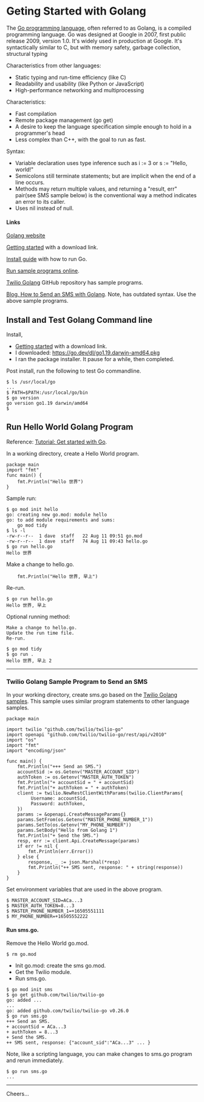 # Geting Started with Golang

The [Go programming language](https://en.wikipedia.org/wiki/Go_(programming_language)),
often referred to as Golang, is a compiled programming language. 
Go was designed at Google in 2007, first public release 2009, version 1.0.
It's widely used in production at Google.
It's syntactically similar to C, but with memory safety, garbage collection, structural typing

Characteristics from other languages:
+ Static typing and run-time efficiency (like C)
+ Readability and usability (like Python or JavaScript)
+ High-performance networking and multiprocessing

Characteristics:
+ Fast compilation
+ Remote package management (go get)
+ A desire to keep the language specification simple enough to hold in a programmer's head
+ Less complex than C++, with the goal to run as fast.

Syntax:
+ Variable declaration uses type inference such as i := 3 or s := "Hello, world!"
+ Semicolons still terminate statements; but are implicit when the end of a line occurs.
+ Methods may return multiple values, and returning a "result, err" pair(see SMS sample below)
is the conventional way a method indicates an error to its caller.
+ Uses nil instead of null.

#### Links

[Golang website](https://go.dev)

[Getting started](https://go.dev/learn/) with a download link.

[Install guide](https://go.dev/doc/install) with how to run Go.

[Run sample programs online](https://go.dev/tour/welcome/1).

[Twilio Golang](https://github.com/twilio/twilio-go) GitHub repository has sample programs.

[Blog, How to Send an SMS with Golang](https://www.twilio.com/blog/send-sms-30-seconds-golang).
Note, has outdated syntax. Use the above sample programs.

## Install and Test Golang Command line

Install,
+ [Getting started](https://go.dev/learn/) with a download link.
+ I downloaded: https://go.dev/dl/go1.19.darwin-amd64.pkg
+ I ran the package installer. It pause for a while, then completed.

Post install, run the following to test Go commandline.
````
$ ls /usr/local/go
...
$ PATH=$PATH:/usr/local/go/bin
$ go version
go version go1.19 darwin/amd64
$
````

## Run Hello World Golang Program

Reference: [Tutorial: Get started with Go](https://go.dev/doc/tutorial/getting-started).

In a working directory, create a Hello World program.
````
package main
import "fmt"
func main() {
    fmt.Println("Hello 世界")
}
````

Sample run:
````
$ go mod init hello
go: creating new go.mod: module hello
go: to add module requirements and sums:
	go mod tidy
$ ls -l
-rw-r--r--  1 dave  staff   22 Aug 11 09:51 go.mod
-rw-r--r--  1 dave  staff   74 Aug 11 09:43 hello.go
$ go run hello.go
Hello 世界
````
Make a change to hello.go.
````
    fmt.Println("Hello 世界, 早上")
````
Re-run.
````
$ go run hello.go
Hello 世界, 早上
````

Optional running method: 
````
Make a change to hello.go.
Update the run time file.
Re-run.

$ go mod tidy
$ go run .
Hello 世界, 早上 2
````

--------------------------------------------------------------------------------
### Twilio Golang Sample Program to Send an SMS


In your working directory, create sms.go based on the 
[Twilio Golang samples](https://github.com/twilio/twilio-go).
This sample uses similar program statements to other language samples.
````
package main

import twilio "github.com/twilio/twilio-go"
import openapi "github.com/twilio/twilio-go/rest/api/v2010"
import "os"
import "fmt"
import "encoding/json"

func main() {
    fmt.Println("+++ Send an SMS.")
    accountSid := os.Getenv("MASTER_ACCOUNT_SID")
    authToken := os.Getenv("MASTER_AUTH_TOKEN")
    fmt.Println("+ accountSid = " + accountSid)
    fmt.Println("+ authToken = " + authToken)
    client := twilio.NewRestClientWithParams(twilio.ClientParams{
         Username: accountSid,
         Password: authToken,
    })
    params := &openapi.CreateMessageParams{}
    params.SetFrom(os.Getenv("MASTER_PHONE_NUMBER_1"))
    params.SetTo(os.Getenv("MY_PHONE_NUMBER"))
    params.SetBody("Hello from Golang 1")
    fmt.Println("+ Send the SMS.")
    resp, err := client.Api.CreateMessage(params)
    if err != nil {
        fmt.Println(err.Error())
    } else {
        response, _ := json.Marshal(*resp)
        fmt.Println("++ SMS sent, response: " + string(response))
    }
}
````
Set environment variables that are used in the above program.
````
$ MASTER_ACCOUNT_SID=ACa...3
$ MASTER_AUTH_TOKEN=8...3
$ MASTER_PHONE_NUMBER_1=+16505551111
$ MY_PHONE_NUMBER=+16505552222
````

#### Run sms.go.

Remove the Hello World go.mod.
````
$ rm go.mod
````
+ Init go.mod: create the sms go.mod.
+ Get the Twilio module.
+ Run sms.go.
````
$ go mod init sms
$ go get github.com/twilio/twilio-go
go: added ...
...
go: added github.com/twilio/twilio-go v0.26.0
$ go run sms.go
+++ Send an SMS.
+ accountSid = ACa...3
+ authToken = 8...3
+ Send the SMS.
++ SMS sent, response: {"account_sid":"ACa...3" ... }
````
Note, like a scripting language, you can make changes to sms.go program and rerun immediately.
````
$ go run sms.go
...
````

--------------------------------------------------------------------------------
Cheers...